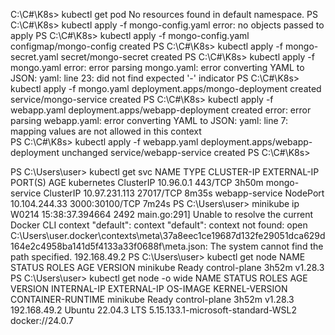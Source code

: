  C:\C#\K8s> kubectl get pod
No resources found in default namespace.
PS C:\C#\K8s> kubectl apply -f mongo-config.yaml
error: no objects passed to apply
PS C:\C#\K8s> kubectl apply -f mongo-config.yaml
configmap/mongo-config created
PS C:\C#\K8s> kubectl apply -f mongo-secret.yaml
secret/mongo-secret created
PS C:\C#\K8s> kubectl apply -f mongo.yaml
error: error parsing mongo.yaml: error converting YAML to JSON: yaml: line 23: did not find expected '-' indicator
PS C:\C#\K8s> kubectl apply -f mongo.yaml
deployment.apps/mongo-deployment created
service/mongo-service created
PS C:\C#\K8s> kubectl apply -f webapp.yaml
deployment.apps/webapp-deployment created
error: error parsing webapp.yaml: error converting YAML to JSON: yaml: line 7: mapping values are not allowed in this context      
PS C:\C#\K8s> kubectl apply -f webapp.yaml
deployment.apps/webapp-deployment unchanged
service/webapp-service created
PS C:\C#\K8s> 



PS C:\Users\user> kubectl get svc
NAME             TYPE        CLUSTER-IP      EXTERNAL-IP   PORT(S)          AGE
kubernetes       ClusterIP   10.96.0.1       <none>        443/TCP          3h50m
mongo-service    ClusterIP   10.97.231.113   <none>        27017/TCP        8m35s
webapp-service   NodePort    10.104.244.33   <none>        3000:30100/TCP   7m24s
PS C:\Users\user> minikube ip
W0214 15:38:37.394664    2492 main.go:291] Unable to resolve the current Docker CLI context "default": context "default": context not found: open C:\Users\user\.docker\contexts\meta\37a8eec1ce19687d132fe29051dca629d164e2c4958ba141d5f4133a33f0688f\meta.json: The system cannot find the path specified.
192.168.49.2
PS C:\Users\user> kubectl get node
NAME       STATUS   ROLES           AGE     VERSION
minikube   Ready    control-plane   3h52m   v1.28.3
PS C:\Users\user> kubectl get node -o wide
NAME       STATUS   ROLES           AGE     VERSION   INTERNAL-IP    EXTERNAL-IP   OS-IMAGE             KERNEL-VERSION                       CONTAINER-RUNTIME
minikube   Ready    control-plane   3h52m   v1.28.3   192.168.49.2   <none>        Ubuntu 22.04.3 LTS   5.15.133.1-microsoft-standard-WSL2   docker://24.0.7
